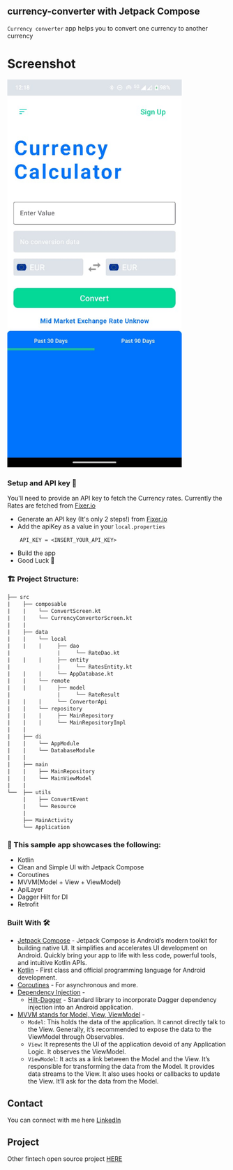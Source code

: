 ## currency-converter with Jetpack Compose

`Currency converter` app helps you to convert one currency to another currency

# Screenshot

<img src= "screentshot/screenshot.jpeg" width = "400"/>

### Setup and API key 🔑
You'll need to provide an API key to fetch the Currency rates. Currently the Rates are fetched from [Fixer.io](https://fixer.io/)

- Generate an API key (It's only 2 steps!) from [Fixer.io](https://fixer.io/)
- Add the apiKey as a value in your `local.properties`
```
    API_KEY = <INSERT_YOUR_API_KEY>
```
- Build the app
- Good Luck 🎉

### 🏗️ Project Structure: 

````
├── src
|    ├── composable
|    |    └── ConvertScreen.kt
|    |    └── CurrencyConvertorScreen.kt
|    |  
|    ├── data
|    |    └── local
|    |    |     ├── dao
|               |     └── RateDao.kt
|    |    |     ├── entity
|               |     └── RatesEntity.kt
|    |    |     └── AppDatabase.kt
|    |    └── remote
|    |    |     ├── model
|               |     └── RateResult
|    |    |     └── ConvertorApi
|    |    └── repository
|    |    |     ├── MainRepository
|    |    |     └── MainRepositoryImpl
|    |
|    ├── di
|    |    └── AppModule
|    |    └── DatabaseModule
|    |
|    ├── main
|    |    ├── MainRepository
|    |    └── MainViewModel
|    |
└──  ├── utils
     |    ├── ConvertEvent
     |    └── Resource
     |
     ├── MainActivity
     └── Application
````

### 🔨 This sample app showcases the following:
- Kotlin
- Clean and Simple UI with Jetpack Compose
- Coroutines
- MVVM(Model + View + ViewModel)
- ApiLayer
- Dagger Hilt for DI
- Retrofit

### Built With 🛠
- [Jetpack Compose](https://developer.android.com/jetpack/compose) - Jetpack Compose is Android’s modern toolkit for building native UI. It simplifies and accelerates UI development on Android. Quickly bring your app to life with less code, powerful tools, and intuitive Kotlin APIs.
- [Kotlin](https://kotlinlang.org/) - First class and official programming language for Android development.
- [Coroutines](https://kotlinlang.org/docs/reference/coroutines-overview.html) - For asynchronous and more.
- [Dependency Injection](https://developer.android.com/training/dependency-injection) -
    - [Hilt-Dagger](https://dagger.dev/hilt/) - Standard library to incorporate Dagger dependency injection into an Android application.
- [MVVM stands for Model, View, ViewModel](https://www.digitalocean.com/community/tutorials/android-mvvm-design-pattern) - 
   - `Model`: This holds the data of the application. It cannot directly talk to the View. Generally, it’s recommended to expose the data to the ViewModel through Observables.
   - `View`: It represents the UI of the application devoid of any Application Logic. It observes the ViewModel.
   - `ViewModel`: It acts as a link between the Model and the View. It’s responsible for transforming the data from the Model. It provides data streams to the View. It also uses hooks or callbacks to update the View. It’ll ask for the data from the Model.




## Contact

You can connect with me here [LinkedIn](https://www.linkedin.com/in/emmanueldav/)

## Project
Other fintech open source project [HERE](https://github.com/EmmanuelDav/Fintech)

